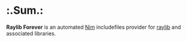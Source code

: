 # :.Sum.:
__Raylib Forever__ is an automated [Nim](http://nim-lang) includefiles provider for [raylib](https://github.com/raysan5/raylib) and associated libraries.
